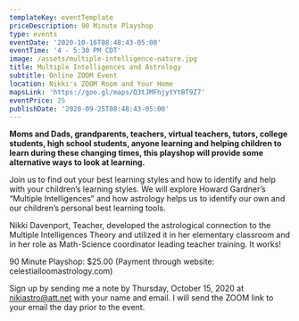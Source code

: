 ```yaml
---
templateKey: eventTemplate
priceDescription: 90 Minute Playshop
type: events
eventDate: '2020-10-16T08:48:43-05:00'
eventTime: '4 - 5:30 PM CDT'
image: /assets/multiple-intelligence-nature.jpg
title: Multiple Intelligences and Astrology
subtitle: Online ZOOM Event
location: Nikki's ZOOM Room and Your Home
mapsLink: 'https://goo.gl/maps/Q3tJMFhjytYtBT9Z7'
eventPrice: 25
publishDate: '2020-09-25T08:48:43-05:00'
---
```

**Moms and Dads, grandparents, teachers, virtual teachers, tutors, college students, high school students, anyone learning and helping children to learn during these changing times, this playshop will provide some alternative ways to look at learning.**

Join us to find out your best learning styles and how to identify and help with your children’s learning styles.  We will explore Howard Gardner’s “Multiple Intelligences” and how astrology helps us to identify our own and our children’s personal best learning tools.

Nikki Davenport, Teacher, developed the astrological connection to the Multiple Intelligences Theory and utilized it in her elementary classroom and in her role as Math-Science coordinator leading teacher training.  It works!

90 Minute Playshop:  $25.00  (Payment through website: celestialloomastrology.com)  

Sign up by sending me a note by Thursday, October 15, 2020 at nikiastro@att.net with your name and email.  I will send the ZOOM link to your email the day prior to the event.
